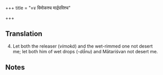 +++
title = "०४ विमोकश्च मार्द्रपविश्च"

+++
## Translation
4. Let both the releaser (*vimoká*) and the wet-rimmed one not desert  
me; let both him of wet drops (*-dā́nu*) and Mātariśvan not desert me.

## Notes

